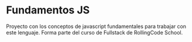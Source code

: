 # Fundamentos JS

Proyecto con los conceptos de javascript fundamentales para trabajar con este lenguaje.
Forma parte del curso de Fullstack de RollingCode School.
